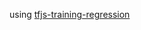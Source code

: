using [tfjs-training-regression](https://codelabs.developers.google.com/codelabs/tfjs-training-regression/index.html#0)